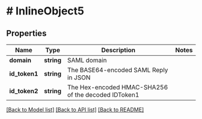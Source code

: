 # # InlineObject5

## Properties

Name | Type | Description | Notes
------------ | ------------- | ------------- | -------------
**domain** | **string** | SAML domain | 
**id_token1** | **string** | The BASE64-encoded SAML Reply in JSON | 
**id_token2** | **string** | The Hex-encoded HMAC-SHA256 of the decoded IDToken1 | 

[[Back to Model list]](../../README.md#documentation-for-models) [[Back to API list]](../../README.md#documentation-for-api-endpoints) [[Back to README]](../../README.md)


